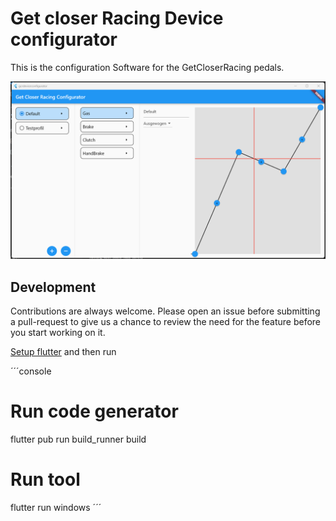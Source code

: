 # Get closer Racing Device configurator

This is the configuration Software for the GetCloserRacing pedals.

![Demo](docs/Demo.png)

## Development

Contributions are always welcome. Please open an issue before submitting a pull-request to give us a chance to review the need for the feature before you start working on it.

[Setup flutter](https://docs.flutter.dev/get-started/install/windows) and then run

´´´console
# Run code generator
flutter pub run build_runner build
# Run tool
flutter run windows
´´´
